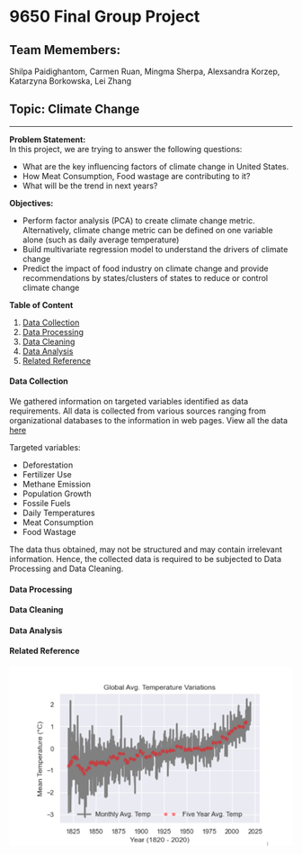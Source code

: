 
# 9650 Final Group Project

## Team Memembers: 
Shilpa Paidighantom, Carmen Ruan, Mingma Sherpa, 
Alexsandra Korzep, Katarzyna Borkowska, Lei Zhang
## Topic: Climate Change
---
**Problem Statement:**\
In this project, we are trying to answer the following questions:
* What are the key influencing factors of climate change in United States.
* How Meat Consumption, Food wastage are contributing to it?
* What will be the trend in next years?

**Objectives:**
* Perform factor analysis (PCA) to create climate change metric. Alternatively, climate change metric can be defined on one variable alone (such as daily average temperature)
* Build multivariate regression model to understand the drivers of climate change 
* Predict the impact of food industry on climate change and provide recommendations by states/clusters of states to reduce or control climate change 

**Table of Content**

1. [Data Collection](#Data-Collection)
2. [Data Processing](#Data-Processing)
3. [Data Cleaning](#Data-Cleaning)
4. [Data Analysis](#Data-Analysis)
5. [Related Reference](#Related-Reference)

#### Data Collection
We gathered information on targeted variables identified as data requirements. All data is collected from various sources ranging from organizational databases to the information in web pages. View all the data [here](https://github.com/snowmeatball/9650_GroupProject/Data/readme.md)

Targeted variables:
* Deforestation
* Fertilizer Use
* Methane Emission
* Population Growth
* Fossile Fuels
* Daily Temperatures
* Meat Consumption
* Food Wastage

The data thus obtained, may not be structured and may contain irrelevant information. Hence, the collected data is required to be subjected to Data Processing and Data Cleaning.
#### Data Processing

#### Data Cleaning

#### Data Analysis

#### Related Reference




![global avg](img/image1.png)
